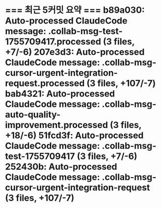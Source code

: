 === 최근 5커밋 요약 ===
b89a030: Auto-processed ClaudeCode message: .collab-msg-test-1755709417.processed (3 files, +7/-6)
207e3d3: Auto-processed ClaudeCode message: .collab-msg-cursor-urgent-integration-request.processed (3 files, +107/-7)
bab4321: Auto-processed ClaudeCode message: .collab-msg-auto-quality-improvement.processed (3 files, +18/-6)
51fcd3f: Auto-processed ClaudeCode message: .collab-msg-test-1755709417 (3 files, +7/-6)
252430b: Auto-processed ClaudeCode message: .collab-msg-cursor-urgent-integration-request (3 files, +107/-7)
=======================
